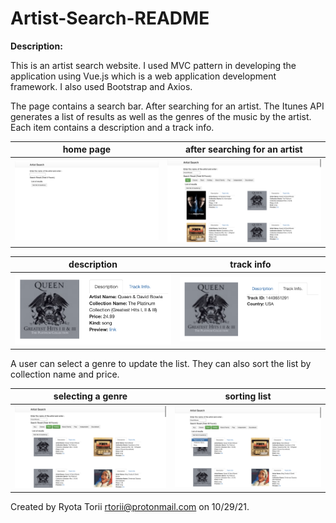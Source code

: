 # Artist-Search-README

**Description:**

This is an artist search website. I used MVC pattern in developing the application using Vue.js which is a web application development framework. I also used Bootstrap and Axios. 

The page contains a search bar. After searching for an artist. The Itunes API generates a list of results as well as the genres of the music by the artist. Each item contains a description and a track info.

| home page | after searching for an artist |
| ------ | ------ |
|<img src="photos_for_README/1_home_page.png" width="470"/>|<img src="photos_for_README/2.png" width="470"/>|

| description | track info |
| ------ | ------ |
|<img src="photos_for_README/3_tab1.png" width="470"/>|<img src="photos_for_README/3_tab2.png" width="470"/>|

A user can select a genre to update the list. They can also sort the list by collection name and price.

| selecting a genre | sorting list |
| ------ | ------ |
|<img src="photos_for_README/4_genre.png" width="470"/>|<img src="photos_for_README/5_sort.png" width="470"/>|


Created by Ryota Torii <rtorii@protonmail.com> on 10/29/21.
